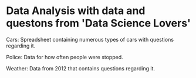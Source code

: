 # Data Analysis with data and questons from 'Data Science Lovers'

Cars: Spreadsheet containing numerous types of cars with questions regarding it.

Police: Data for how often people were stopped.

Weather: Data from 2012 that contains questions regarding it.
